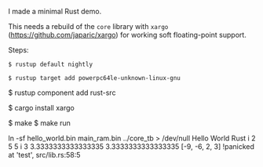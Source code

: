 I made a minimal Rust demo.

This needs a rebuild of the `core` library with `xargo` (https://github.com/japaric/xargo) for working soft floating-point support.

Steps:

```
$ rustup default nightly

$ rustup target add powerpc64le-unknown-linux-gnu
```
$ rustup component add rust-src

$ cargo install xargo

$ make
$ make run

ln -sf hello_world.bin main_ram.bin
../core_tb > /dev/null
Hello World
Rust
i 2
5
5
i 3
3.3333333333333335
3.3333333333333335
[-9, -6, 2, 3]
!panicked at 'test', src/lib.rs:58:5

```

